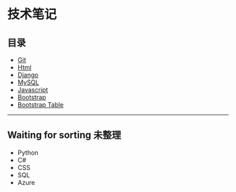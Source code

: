 # 技术笔记

## 目录
- [Git](./git/git_index.md)
- [Html](./html/html_index.md)
- [Django](./django/django_index.md)
- [MySQL](./mysql/mysql_index.md)
- [Javascript](./javascript/js_index.md)
- [Bootstrap](./bootstrap/bootstrap_index.md)
- [Bootstrap Table](./bootstrap_table/bootstrap_table_index.md)

***

## Waiting for sorting 未整理

- Python
- C#
- CSS
- SQL
- Azure